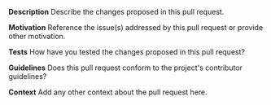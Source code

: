 **Description**
Describe the changes proposed in this pull request.

**Motivation**
Reference the issue(s) addressed by this pull request or provide other motivation.

**Tests**
How have you tested the changes proposed in this pull request?

**Guidelines**
 Does this pull request conform to the project's contributor guidelines?

**Context**
Add any other context about the pull request here.
